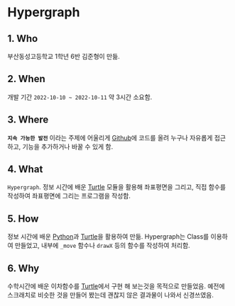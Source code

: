 # Hypergraph

## 1. Who
부산동성고등학교 1학년 6반 김준형이 만듦.

## 2. When
개발 기간 `2022-10-10 ~ 2022-10-11` 약 3시간 소요함.

## 3. Where
**`지속 가능한 발전`** 이라는 주제에 어울리게 [Github](https://namu.wiki/w/GitHub)에 코드를 올려 누구나 자유롭게 접근하고, 기능을 추가하거나 바꿀 수 있게 함.

## 4. What
`Hypergraph`.
정보 시간에 배운 [Turtle](https://docs.python.org/ko/3/library/turtle.html) 모듈을 활용해 좌표평면을 그리고, 직접 함수를 작성하여 좌표평면에 그리는 프로그램을 작성함.

## 5. How
정보 시간에 배운 [Python](https://www.python.org)과 [Turtle](https://docs.python.org/ko/3/library/turtle.html)을 활용하여 만듦.
Hypergraph는 Class를 이용하여 만들었고, 내부에 `_move` 함수나 `drawX` 등의 함수를 작성하여 처리함.

## 6. Why
수학시간에 배운 이차함수를 [Turtle](https://docs.python.org/ko/3/library/turtle.html)에서 구현 해 보는것을 목적으로 만들었음.
예전에 스크래치로 비슷한 것을 만들어 봤는데 괜찮지 않은 결과물이 나와서 신경쓰였음.
